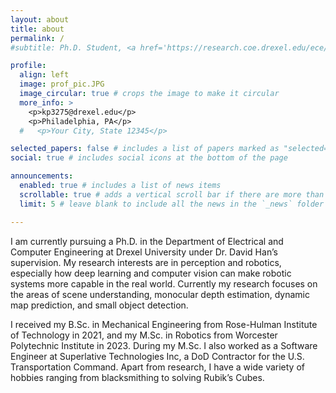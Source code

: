 ```yaml
---
layout: about
title: about
permalink: /
#subtitle: Ph.D. Student, <a href='https://research.coe.drexel.edu/ece/imaple/'>iMaPLe Research Lab</a>, Drexel University

profile:
  align: left
  image: prof_pic.JPG
  image_circular: true # crops the image to make it circular
  more_info: >
    <p>kp3275@drexel.edu</p>
    <p>Philadelphia, PA</p>
  #   <p>Your City, State 12345</p>

selected_papers: false # includes a list of papers marked as "selected={true}"
social: true # includes social icons at the bottom of the page

announcements:
  enabled: true # includes a list of news items
  scrollable: true # adds a vertical scroll bar if there are more than 3 news items
  limit: 5 # leave blank to include all the news in the `_news` folder

---
```


I am currently pursuing a Ph.D. in the Department of Electrical and Computer Engineering at Drexel University under Dr. David Han’s supervision. My research interests are in perception and robotics, especially how deep learning and computer vision can make robotic systems more capable in the real world. Currently my research focuses on the areas of scene understanding, monocular depth estimation, dynamic map prediction, and small object detection.

I received my B.Sc. in Mechanical Engineering from Rose-Hulman Institute of Technology in 2021, and my M.Sc. in Robotics from Worcester Polytechnic Institute in 2023. During my M.Sc. I also worked as a Software Engineer at Superlative Technologies Inc, a DoD Contractor for the U.S. Transportation Command. Apart from research, I have a wide variety of hobbies ranging from blacksmithing to solving Rubik’s Cubes.

